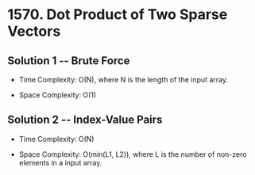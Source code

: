 # 1570. Dot Product of Two Sparse Vectors

## Solution 1 -- Brute Force

* Time Complexity: O(N), where N is the length of the input array.

* Space Complexity: O(1)

## Solution 2 -- Index-Value Pairs

* Time Complexity: O(N)

* Space Complexity: O(min(L1, L2)), where L is the number of non-zero elements in a input array.
